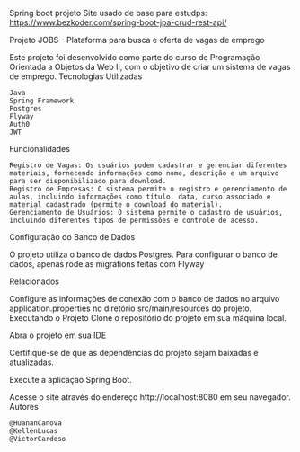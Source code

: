 Spring boot projeto
Site usado de base para estudps: https://www.bezkoder.com/spring-boot-jpa-crud-rest-api/

Projeto JOBS - Plataforma para busca e oferta de vagas de emprego

Este projeto foi desenvolvido como parte do curso de Programação Orientada a Objetos da Web II, com o objetivo de criar um sistema de vagas de emprego.
Tecnologias Utilizadas

    Java
    Spring Framework
    Postgres
    Flyway
    Auth0
    JWT

Funcionalidades

    Registro de Vagas: Os usuários podem cadastrar e gerenciar diferentes materiais, fornecendo informações como nome, descrição e um arquivo para ser disponibilizado para download.
    Registro de Empresas: O sistema permite o registro e gerenciamento de aulas, incluindo informações como título, data, curso associado e material cadastrado (permite o download do material).
    Gerenciamento de Usuários: O sistema permite o cadastro de usuários, incluindo diferentes tipos de permissões e controle de acesso.

Configuração do Banco de Dados

O projeto utiliza o banco de dados Postgres. Para configurar o banco de dados, apenas rode as migrations feitas com Flyway

Relacionados

Configure as informações de conexão com o banco de dados no arquivo application.properties no diretório src/main/resources do projeto. Executando o Projeto Clone o repositório do projeto em sua máquina local.

Abra o projeto em sua IDE

Certifique-se de que as dependências do projeto sejam baixadas e atualizadas.

Execute a aplicação Spring Boot.

Acesse o site através do endereço http://localhost:8080 em seu navegador.
Autores

    @HuananCanova
    @KellenLucas
    @VictorCardoso

